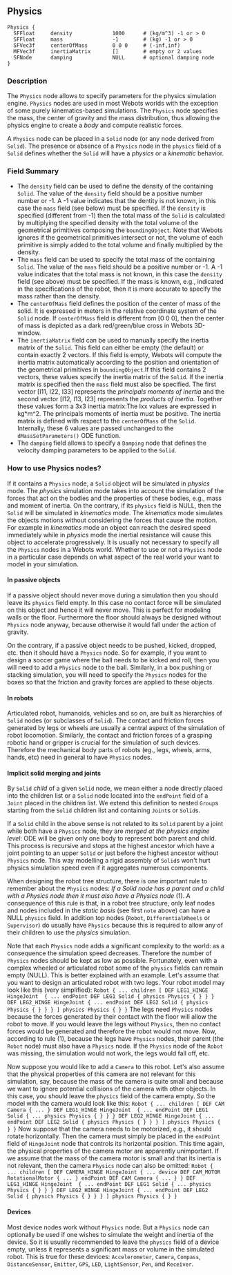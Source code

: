 ## Physics


```
Physics {
  SFFloat     density             1000      # (kg/m^3) -1 or > 0
  SFFloat     mass                -1        # (kg) -1 or > 0
  SFVec3f     centerOfMass        0 0 0     # (-inf,inf)
  MFVec3f     inertiaMatrix       []        # empty or 2 values
  SFNode      damping             NULL      # optional damping node
}
```

### Description

The `Physics` node allows to specify parameters for the physics simulation
engine. `Physics` nodes are used in most Webots worlds with the exception of
some purely kinematics-based simulations. The `Physics` node specifies the mass,
the center of gravity and the mass distribution, thus allowing the physics
engine to create a *body* and compute realistic forces.

A `Physics` node can be placed in a `Solid` node (or any node derived from
`Solid`). The presence or absence of a `Physics` node in the `physics` field of
a `Solid` defines whether the `Solid` will have a *physics* or a *kinematic*
behavior.

### Field Summary

- The `density` field can be used to define the density of the containing `Solid`. The value of the `density` field should be a positive number number or -1. A -1 value indicates that the dentity is not known, in this case the `mass` field (see below) must be specified. If the `density` is specified (different from -1) then the total mass of the `Solid` is calculated by multiplying the specified density with the total volume of the geometrical primitives composing the `boundingObject`. Note that Webots ignores if the geometrical primitives intersect or not, the volume of each primitive is simply added to the total volume and finally multiplied by the density.
- The `mass` field can be used to specify the total mass of the containing `Solid`. The value of the `mass` field should be a positive number or -1. A -1 value indicates that the total mass is not known, in this case the `density` field (see above) must be specified. If the mass is known, e.g., indicated in the specifications of the robot, then it is more accurate to specify the mass rather than the density.
- The `centerOfMass` field defines the position of the center of mass of the solid. It is expressed in meters in the relative coordinate system of the `Solid` node. If `centerOfMass` field is different from [0 0 0], then the center of mass is depicted as a dark red/green/blue cross in Webots 3D-window.
- The `inertiaMatrix` field can be used to manually specify the inertia matrix of the `Solid`. This field can either be empty (the default) or contain exactly 2 vectors. If this field is empty, Webots will compute the inertia matrix automatically according to the position and orientation of the geometrical primitives in `boundingObject`.If this field contains 2 vectors, these values specify the inertia matrix of the `Solid`. If the inertia matrix is specified then the `mass` field must also be specified. The first vector [I11, I22, I33] represents the *principals moments of inertia* and the second vector [I12, I13, I23] represents the *products of inertia*. Together these values form a 3x3 inertia matrix:The Ixx values are expressed in kg*m^2. The principals moments of inertia must be positive. The inertia matrix is defined with respect to the `centerOfMass` of the `Solid`. Internally, these 6 values are passed unchanged to the `dMassSetParameters()` ODE function.
- The `damping` field allows to specify a `Damping` node that defines the velocity damping parameters to be applied to the `Solid`.

### How to use Physics nodes?

If it contains a `Physics` node, a `Solid` object will be simulated in *physics*
mode. The *physics* simulation mode takes into account the simulation of the
forces that act on the bodies and the properties of these bodies, e.g., mass and
moment of inertia. On the contrary, if its `physics` field is NULL, then the
`Solid` will be simulated in *kinematics* mode. The *kinematics* mode simulates
the objects motions without considering the forces that cause the motion. For
example in *kinematics* mode an object can reach the desired speed immediately
while in *physics* mode the inertial resistance will cause this object to
accelerate progressively. It is usually not necessary to specify all the
`Physics` nodes in a Webots world. Whether to use or not a `Physics` node in a
particular case depends on what aspect of the real world your want to model in
your simulation.

#### In passive objects

If a passive object should never move during a simulation then you should leave
its `physics` field empty. In this case no contact force will be simulated on
this object and hence it will never move. This is perfect for modeling walls or
the floor. Furthermore the floor should always be designed without `Physics`
node anyway, because otherwise it would fall under the action of gravity.

On the contrary, if a passive object needs to be pushed, kicked, dropped, etc.
then it should have a `Physics` node. So for example, if you want to design a
soccer game where the ball needs to be kicked and roll, then you will need to
add a `Physics` node to the ball. Similarly, in a box pushing or stacking
simulation, you will need to specify the `Physics` nodes for the boxes so that
the friction and gravity forces are applied to these objects.

#### In robots

Articulated robot, humanoids, vehicles and so on, are built as hierarchies of
`Solid` nodes (or subclasses of `Solid`). The contact and friction forces
generated by legs or wheels are usually a central aspect of the simulation of
robot locomotion. Similarly, the contact and friction forces of a grasping
robotic hand or gripper is crucial for the simulation of such devices. Therefore
the mechanical body parts of robots (eg., legs, wheels, arms, hands, etc) need
in general to have `Physics` nodes.

#### Implicit solid merging and joints

By `Solid` *child* of a given `Solid` node, we mean either a node directly
placed into the children list or a `Solid` node located into the `endPoint`
field of a `Joint` placed in the children list. We extend this definition to
nested `Group`s starting from the `Solid` children list and containing `Joint`s
or `Solid`s.

If a `Solid` child in the above sense is not related to its `Solid` parent by a
joint while both have a `Physics` node, they are *merged at the physics engine
level*: ODE will be given only one body to represent both parent and child. This
process is recursive and stops at the highest ancestor which have a joint
pointing to an upper `Solid` or just before the highest ancestor without
`Physics` node. This way modelling a rigid assembly of `Solid`s won't hurt
physics simulation speed even if it aggregates numerous components.

When designing the robot tree structure, there is one important rule to remember
about the `Physics` nodes: *If a Solid node has a parent and a child with a
Physics node then it must also have a Physics node* (1). A consequence of this
rule is that, in a robot tree structure, only leaf nodes and nodes included in
the *static basis* (see first `note` above) can have a NULL `physics` field. In
addition top nodes (`Robot`, `DifferentialWheels` or `Supervisor`) do usually
have `Physics` because this is required to allow any of their children to use
the *physics* simulation.

Note that each `Physics` node adds a significant complexity to the world: as a
consequence the simulation speed decreases. Therefore the number of `Physics`
nodes should be kept as low as possible. Fortunately, even with a complex
wheeled or articulated robot some of the `physics` fields can remain empty
(NULL). This is better explained with an example. Let's assume that you want to
design an articulated robot with two legs. Your robot model may look like this
(very simplified): `Robot { ... children [ DEF LEG1_HINGE HingeJoint  { ...
endPoint DEF LEG1 Solid { physics Physics { } } } DEF LEG2_HINGE HingeJoint {
... endPoint DEF LEG2 Solid { physics Physics { } } } ] physics Physics { } }`
The legs need `Physics` nodes because the forces generated by their contact with
the floor will allow the robot to move. If you would leave the legs without
`Physics`, then no contact forces would be generated and therefore the robot
would not move. Now, according to rule (1), because the legs have `Physics`
nodes, their parent (the `Robot` node) must also have a `Physics` node. If the
`Physics` node of the `Robot` was missing, the simulation would not work, the
legs would fall off, etc.

Now suppose you would like to add a `Camera` to this robot. Let's also assume
that the physical properties of this camera are not relevant for this
simulation, say, because the mass of the camera is quite small and because we
want to ignore potential collisions of the camera with other objects. In this
case, you should leave the `physics` field of the camera empty. So the model
with the camera would look like this: `Robot { ... children [ DEF CAM Camera {
... } DEF LEG1_HINGE HingeJoint  { ... endPoint DEF LEG1 Solid { ... physics
Physics { } } } DEF LEG2_HINGE HingeJoint { ... endPoint DEF LEG2 Solid {
physics Physics { } } } ] physics Physics { } }` Now suppose that the camera
needs to be motorized, e.g., it should rotate horizontally. Then the camera must
simply be placed in the `endPoint` field of `HingeJoint` node that controls its
horizontal position. This time again, the physical properties of the camera
motor are apparently unimportant. If we assume that the mass of the camera motor
is small and that its inertia is not relevant, then the camera `Physics` node
can also be omitted: `Robot { ... children [ DEF CAMERA_HINGE HingeJoint { ...
device DEF CAM_MOTOR RotationalMotor { ... } endPoint DEF CAM Camera { ... } }
DEF LEG1_HINGE HingeJoint  { ... endPoint DEF LEG1 Solid { ... physics Physics {
} } } DEF LEG2_HINGE HingeJoint { ... endPoint DEF LEG2 Solid { physics Physics
{ } } } ] physics Physics { } }`

#### Devices


Most device nodes work without `Physics` node. But a `Physics` node can
optionally be used if one wishes to simulate the weight and inertia of the
device. So it is usually recommended to leave the `physics` field of a device
empty, unless it represents a significant mass or volume in the simulated robot.
This is true for these devices: `Accelerometer`, `Camera`, `Compass`,
`DistanceSensor`, `Emitter`, `GPS`, `LED`, `LightSensor`, `Pen`, and `Receiver`.

